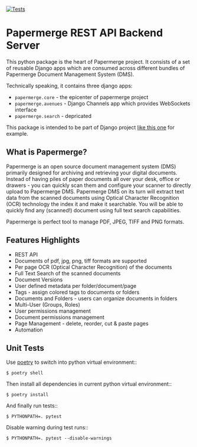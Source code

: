[![Tests](https://github.com/papermerge/papermerge-core/actions/workflows/pep8.yml/badge.svg)](https://github.com/papermerge/papermerge-core/actions/workflows/pep8.yml)

# Papermerge REST API Backend Server


This python package is the heart of Papermerge project. It consists of a set
of reusable Django apps which are consumed across different bundles of
Papermerge Document Management System (DMS).

Technically speaking, it contains three django apps:

* ``papermerge.core`` - the epicenter of papermerge project
* ``papermerge.avenues`` - Django Channels app which provides WebSockets interface
* ``papermerge.search`` - depricated

This package is intended to be part of Django project [like this one](https://github.com/ciur/papermerge/) for example.

## What is Papermerge?

Papermerge is an open source document management system (DMS) primarily
designed for archiving and retrieving your digital documents. Instead of
having piles of paper documents all over your desk, office or drawers - you
can quickly scan them and configure your scanner to directly upload to
Papermerge DMS. Papermerge DMS on its turn will extract text data from the
scanned documents using Optical Character Recognition (OCR) technology the
index it and make it searchable. You will be able to quickly find any
(scanned!) document using full text search capabilities.

Papermerge is perfect tool to manage PDF, JPEG, TIFF and PNG formats.

## Features Highlights

* REST API
* Documents of pdf, jpg, png, tiff formats are supported
* Per page OCR (Optical Character Recognition) of the documents
* Full Text Search of the scanned documents
* Document Versions
* User defined metadata per folder/document/page
* Tags - assign colored tags to documents or folders
* Documents and Folders - users can organize documents in folders
* Multi-User (Groups, Roles)
* User permissions management
* Document permissions management
* Page Management - delete, reorder, cut & paste pages
* Automation

## Unit Tests

Use [poetry](https://python-poetry.org/)  to switch into python virtual environment::

    $ poetry shell

Then install all dependencies in current python virtual environment::

    $ poetry install

And finally run tests::

    $ PYTHONPATH=. pytest

Disable warning during test runs::

    $ PYTHONPATH=. pytest --disable-warnings
